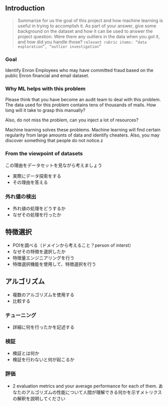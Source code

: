 ## Introduction

>Summarize for us the goal of this project and how machine learning is useful in trying to accomplish it. As part of your answer, give some background on the dataset and how it can be used to answer the project question. Were there any outliers in the data when you got it, and how did you handle those? `relevant rubric items: “data exploration”, “outlier investigation”`

### Goal

Identify Enron Employees who may have committed fraud based on the public Enron financial and email dataset.

### Why ML helps with this problem

Please think that you have become an audit team to deal with this problem. The data used for this problem contains tens of thousands of mails. How long will it take to grasp this manually?

Also, do not miss the problem, can you inject a lot of resources?

Machine learning solves these problems. Machine learning will find certain regularity from large amounts of data and identify cheaters. Also, you may discover something that people do not notice.z

### From the viewpoint of datasets
この理由をデータセットを見ながら考えましょう
- 実際にデータ探索をする
- その理由を答える


### 外れ値の検出
- 外れ値の処理をどうするか
- なぜその処理を行ったか

## 特徴選択
- POIを調べる（ドメインから考えること？person of interst）
- なぜその特徴を選択したか
- 特徴量エンジニアリングを行う
- 特徴選択機能を使用して、特徴選択を行う

## アルゴリズム
- 複数のアルゴリズムを使用する
- 比較する

### チューニング
- 詳細に何を行ったかを記述する

### 検証
- 検証とは何か
- 検証を行わないと何が起こるか

### 評価
-  2 evaluation metrics and your average performance for each of them.
あなたのアルゴリズムの性能について人間が理解できる何かを示すメトリクスの解釈を説明してください
